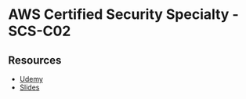 # AWS Certified Security Specialty - SCS-C02

## Resources

- [Udemy](https://www.udemy.com/course/ultimate-aws-certified-security-specialty/learn/lecture/35751642#overview)
- [Slides](https://media.datacumulus.com/aws-scs/AWS%20Certified%20Security%20Specialty%20-%20Slides%20v21.pdf?_gl=1*ifj8js*_ga*OTQyMDYxNDg4LjE3Mjc1OTE3MzM.*_ga_6GZZTGGX7H*MTcyNzU5MTczMy4xLjAuMTcyNzU5MTczMy42MC4wLjA.)
